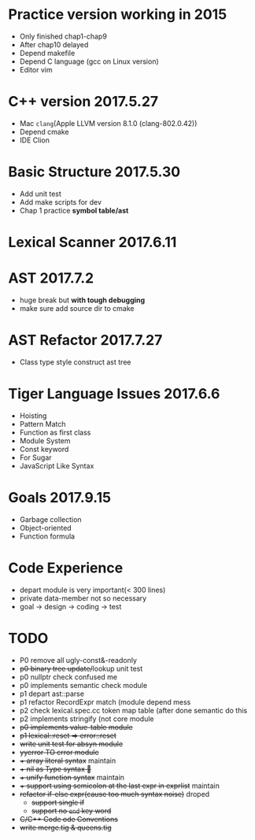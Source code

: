 # Practice version working in 2015

* Only finished chap1-chap9
* After chap10 delayed
* Depend makefile
* Depend C language (gcc on Linux version)
* Editor vim

# C++ version 2017.5.27

* Mac `clang`(Apple LLVM version 8.1.0 (clang-802.0.42))
* Depend cmake
* IDE Clion

# Basic Structure 2017.5.30

* Add unit test
* Add make scripts for dev
* Chap 1 practice __symbol table/ast__

# Lexical Scanner 2017.6.11

# AST 2017.7.2

* huge break but __with tough debugging__
* make sure add source dir to cmake

# AST Refactor 2017.7.27

* Class type style construct ast tree  

# Tiger Language Issues 2017.6.6

* Hoisting
* Pattern Match
* Function as first class
* Module System
* Const keyword
* For Sugar
* JavaScript Like Syntax

# Goals 2017.9.15

* Garbage collection
* Object-oriented
* Function formula

# Code Experience

* depart module is very important(< 300 lines)
* private data-member not so necessary
* goal -> design -> coding -> test

# TODO
* P0 remove all ugly-const&-readonly
* ~~p0 binary tree update/~~lookup unit test
* p0 nullptr check confused me
* p0 implements semantic check module
* p1 depart ast::parse 
* p1 refactor RecordExpr match (module depend mess
* p2 check lexical.spec.cc token map table (after done semantic do this
* p2 implements stringify (not core module
* ~~p0 implements value-table module~~
* ~~p1 lexical::reset => error::reset~~
* ~~write unit test for absyn module~~
* ~~yyerror TO error module~~
* ~~\+ array literal syntax~~ maintain
* ~~\+ nil as Type syntax 🌿️~~
* ~~\+ unify function syntax~~ maintain
* ~~\+ support using semicolon at the last expr in exprlist~~ maintain
* ~~refactor if-else expr(cause too much syntax noise)~~ droped 
	* ~~support single if~~
	* ~~support no `end` key word~~
* ~~C/C++ Code ode Conventions~~
* ~~write merge.tig & queens.tig~~



